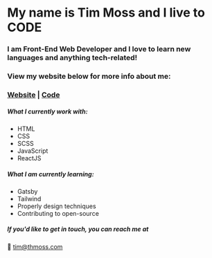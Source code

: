 # My name is Tim Moss and I live to CODE

### I am Front-End Web Developer and I love to learn new languages and anything tech-related!

### View my website below for more info about me:
### [Website](https://thmoss.com/) | [Code](https://github.com/tmoss0/Portfolio-Website)

##### What I currently work with:
- HTML
- CSS
- SCSS
- JavaScript
- ReactJS

##### What I am currently learning:
- Gatsby
- Tailwind
- Properly design techniques 
- Contributing to open-source

##### If you'd like to get in touch, you can reach me at

:email: tim@thmoss.com


<!--
**tmoss0/tmoss0** is a ✨ _special_ ✨ repository because its `README.md` (this file) appears on your GitHub profile.

Here are some ideas to get you started:

- 🔭 I’m currently working on ...
- 🌱 I’m currently learning ...
- 👯 I’m looking to collaborate on ...
- 🤔 I’m looking for help with ...
- 💬 Ask me about ...
- 📫 How to reach me: ...
- 😄 Pronouns: ...
- ⚡ Fun fact: ...
-->

